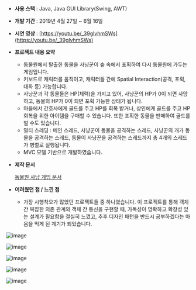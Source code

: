 - **사용 스택** : Java, Java GUI Library(Swing, AWT)
- **개발 기간** : 2019년 4월 27일 ~ 6월 16일
- **시연 영상** : [https://youtu.be/_39glvhmSWs](https://youtu.be/_39glvhmSWs)
- **프로젝트 내용 요약**
    - 동물원에서 탈출한 동물을 사냥꾼이 숲 속에서 포획하여 다시 동물원에 가두는 게임입니다.
    - 키보드로 캐릭터를 움직이고, 캐릭터들 간에 Spatial Interaction(공격, 포획, 대화 등) 가능합니다.
    - 사냥꾼과 각 동물들은 HP(체력)을 가지고 있어, 사냥꾼의 HP가 0이 되면 사망하고, 동물의 HP가 0이 되면 포획 가능한 상태가 됩니다.
    - 마을에서 간호사에게 골드를 주고 HP를 회복 받거나, 상인에게 골드를 주고 HP 회복을 위한 아이템을 구매할 수 있습니다. 또한 포획한 동물을 판매하여 골드를 벌 수도 있습니다.
    - 멀티 스레딩 : 메인 스레드, 사냥꾼이 동물을 공격하는 스레드, 사냥꾼의 개가 동물을 공격하는 스레드, 동물이 사냥꾼을 공격하는 스레드까지 총 4개의 스레드가 병렬로 실행됩니다.
    - MVC 모델 기반으로 개발하였습니다.
- **제작 문서**
    
    [동물원 사냥 게임 문서](https://www.notion.so/9e246be2ed9248cea50a936fa70c7523)
    
- **어려웠던 점 / 느낀 점**
    - 가장 시행착오가 많았던 프로젝트들 중 하나였습니다. 이 프로젝트를 통해 객체 간 복잡한 의존 관계와 객체 간 통신을 구현할 때, 가독성이 명확하고 확장성 있는 설계가 필요함을 절실히 느꼈고, 추후 디자인 패턴을 반드시 공부하겠다는 마음을 먹게 된 계기가 되었습니다.

![image](https://user-images.githubusercontent.com/66045861/146749305-7fe4ed1d-a08d-4f33-828b-2307d8c61680.png)

![image](https://user-images.githubusercontent.com/66045861/146749339-e87c9481-07fc-46aa-9277-ef6aab4740c9.png)

![image](https://user-images.githubusercontent.com/66045861/146749390-daba3e10-d83c-4b08-bb3d-68c042f9e829.png)

![image](https://user-images.githubusercontent.com/66045861/146749477-05ade652-e4cf-41cf-b818-146fa5123b58.png)

![image](https://user-images.githubusercontent.com/66045861/146749511-e75cb39e-8fc8-4485-bcf3-8b1878ed8a65.png)
